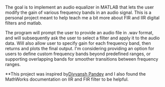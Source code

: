 The goal is to implement an audio equalizer in MATLAB that lets the user modify the gain of various frequency bands in an audio signal. This is a personal project meant to help teach me a bit more about FIR and IIR digital filters and matlab. 

The program will prompt the user to provide an audio file in .wav format, and will subsequently ask the user to select a filter and apply it to the audio data. Will also allow user to specify gain for each frequency band, then returns and plots the final output. I'm considering providing an option for users to define custom frequency bands beyond predefined ranges, or supporting overlapping bands for smoother transitions between frequency ranges.

**This project was inspired by[Divyansh Pandey](https://github.com/divyansh10100/equalizer-realization-using-matlab) and I also found the MathWorks documentation on IIR and FIR filter to be helpful.  

